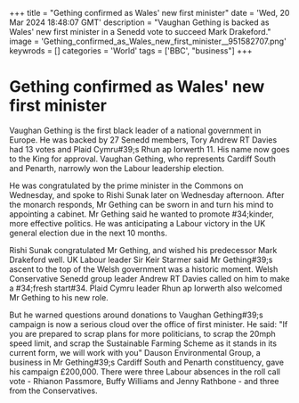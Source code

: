 +++
title = "Gething confirmed as Wales' new first minister"
date = 'Wed, 20 Mar 2024 18:48:07 GMT'
description = "Vaughan Gething is backed as Wales' new first minister in a Senedd vote to succeed Mark Drakeford."
image = 'Gething_confirmed_as_Wales_new_first_minister__951582707.png'
keywrods =  []
categories = 'World'
tags = ['BBC', "business"]
+++

# Gething confirmed as Wales' new first minister

Vaughan Gething is the first black leader of a national government in Europe.
He was backed by 27 Senedd members, Tory Andrew RT Davies had 13 votes and Plaid Cymru<bb>#39;s Rhun ap Iorwerth 11.
His name now goes to the King for approval.
Vaughan Gething, who represents Cardiff South and Penarth, narrowly won the Labour leadership election.

He was congratulated by the prime minister in the Commons on Wednesday, and spoke to Rishi Sunak later on Wednesday afternoon.
After the monarch responds, Mr Gething can be sworn in and turn his mind to appointing a cabinet.
Mr Gething said he wanted to promote <bb>#34;kinder, more effective politics.
He was anticipating a Labour victory in the UK general election due in the next 10 months.

Rishi Sunak congratulated Mr Gething, and wished his predecessor Mark Drakeford well.
UK Labour leader Sir Keir Starmer said Mr Gething<bb>#39;s ascent to the top of the Welsh government was a historic moment.
Welsh Conservative Senedd group leader Andrew RT Davies called on him to make a <bb>#34;fresh start<bb>#34.
Plaid Cymru leader Rhun ap Iorwerth also welcomed Mr Gething to his new role.

But he warned questions around donations to Vaughan Gething<bb>#39;s campaign is now a serious cloud over the office of first minister.
He said: "If you are prepared to scrap plans for more politicians, to scrap the 20mph speed limit, and scrap the Sustainable Farming Scheme as it stands in its current form, we will work with you" Dauson Environmental Group, a business in Mr Gething<bb>#39;s Cardiff South and Penarth constituency, gave his campaign £200,000.
There were three Labour absences in the roll call vote - Rhianon Passmore, Buffy Williams and Jenny Rathbone - and three from the Conservatives.


